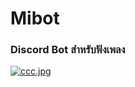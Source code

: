 # Mibot
### Discord Bot สำหรับฟังเพลง
[![ccc.jpg](https://i.postimg.cc/xjzKGmpj/ccc.jpg)](https://postimg.cc/JtRDMsWS)
